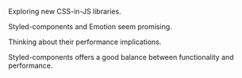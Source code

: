 Exploring new CSS-in-JS libraries.

Styled-components and Emotion seem promising.

Thinking about their performance implications.

Styled-components offers a good balance between functionality and performance.